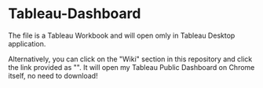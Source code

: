 # Tableau-Dashboard

The file is a Tableau Workbook and will open omly in Tableau Desktop application.

Alternatively, you can click on the "Wiki" section in this repository and click the link provided as "". It will open my Tableau Public Dashboard on Chrome itself, no need to download!
